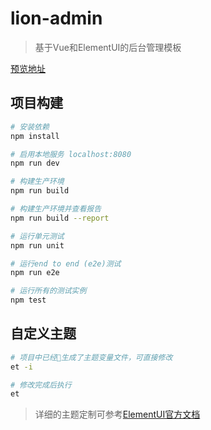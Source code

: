 # lion-admin

> 基于Vue和ElementUI的后台管理模板

[预览地址](lionadmin.abingoal.com)

## 项目构建

``` bash
# 安装依赖
npm install

# 启用本地服务 localhost:8080
npm run dev

# 构建生产环境
npm run build

# 构建生产环境并查看报告
npm run build --report

# 运行单元测试
npm run unit

# 运行end to end (e2e)测试
npm run e2e

# 运行所有的测试实例
npm test
```

## 自定义主题

``` bash
# 项目中已经生成了主题变量文件，可直接修改
et -i 

# 修改完成后执行
et
```
> 详细的主题定制可参考[ElementUI官方文档](http://element.eleme.io/#/zh-CN/component/custom-theme)



